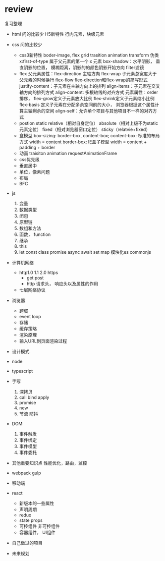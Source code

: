 # review

复习整理

- html 问的比较少
  H5新特性
  行内元素，块级元素
- css 问的比较少
  - css3新特性
    boder-image, flex grid trasition animation transform 伪类 x:first-of-type 属于父元素的第一个 x 元素
    box-shadow：水平阴影， 垂直阴影的位置， 模糊距离，阴影的的颜色阴影开始方向 filter滤镜
  - flex
    父元素属性：flex-direction 主轴方向 flex-wrap 子元素总宽度大于父元素的时候换行
    flex-flow flex-direction和flex-wrap的简写形式
    justify-content：子元素在主轴方向上的排列
    align-items：子元素在交叉轴方向的排列方式
    align-content: 多根轴线的对齐方式
    元素属性：order 排序， flex-grow定义子元素放大比例 flex-shrink定义子元素缩小比例
    flex-basis 定义子元素在分配多余空间前的大小， 浏览器根据这个属性计算主轴剩余的空间
    align-self：允许单个项目与其他项目不一样的对齐方式
  - postion
    static relative（相对自身定位） absolute（相对上级不为static元素定位） fixed（相对浏览器窗口定位） sticky（relatvie+fixed）
  - 盒模型
    box-sizing: border-box, content-box;
    content-box: 标准的布局方式 width = content
    border-box: IE盒子模型 width = content + padding + border
  - 动画
    traisiton animation requestAnimationFrame
  - css优先级
  - 垂直居中
  - 单位，像素问题
  - 布局
  - BFC
- js
  1. 变量
  2. 数据类型
  3. 闭包
  4. 原型链
  5. 数组和方法
  6. 函数， function
  7. 继承
  8. this
  9. let const class promise async await set map 模块化es commonjs
- 计算机网络
  - http1.0 1.1 2.0 https
    - get post
    - http 请求头， 响应头以及属性的作用
  - 七层网络协议
- 浏览器
  - 跨域
  - event loop
  - 存储
  - 缓存策略
  - 渲染原理
  - 输入URL到页面渲染过程
- 设计模式
- node
- typescript
- 手写
  1. 深拷贝
  2. call bind apply
  3. promise
  4. new
  5. 节流 防抖
- DOM
  1. 事件触发
  2. 事件绑定
  3. 事件模型
  4. 事件委托
- 其他重要知识点
  性能优化，路由，监控
- webpack gulp
- 移动端
- react
  - 新版本的一些属性
  - 声明周期
  - redux
  - state props
  - 可控组件 非可控组件
  - 容器组件， UI组件
- 自己做过的项目

- 未来规划
